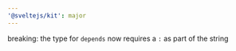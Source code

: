 ```yaml
---
'@sveltejs/kit': major
---
```


breaking: the type for `depends` now requires a `:` as part of the string
